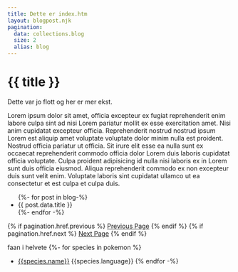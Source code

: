 ```yaml
---
title: Dette er index.htm
layout: blogpost.njk
pagination:
  data: collections.blog
  size: 2
  alias: blog
---
```

# {{ title }}

Dette var jo flott og her er mer ekst.

Lorem ipsum dolor sit amet, officia excepteur ex fugiat reprehenderit enim labore culpa sint ad nisi Lorem pariatur mollit ex esse exercitation amet. Nisi anim cupidatat excepteur officia. Reprehenderit nostrud nostrud ipsum Lorem est aliquip amet voluptate voluptate dolor minim nulla est proident. Nostrud officia pariatur ut officia. Sit irure elit esse ea nulla sunt ex occaecat reprehenderit commodo officia dolor Lorem duis laboris cupidatat officia voluptate. Culpa proident adipisicing id nulla nisi laboris ex in Lorem sunt duis officia eiusmod. Aliqua reprehenderit commodo ex non excepteur duis sunt velit enim. Voluptate laboris sint cupidatat ullamco ut ea consectetur et est culpa et culpa duis.




<ul>
{%- for post in blog-%}
  <li>{{ post.data.title }}</li>
{%- endfor -%}
</ul>



{% if pagination.href.previous %}
  <a href="{{pagination.href.previous}}">Previous Page</a>
{% endif %}
{% if pagination.href.next %}
  <a href="{{pagination.href.next}}">Next Page</a>
{% endif %}

 faan i helvete 
{%- for species in pokemon %}
 - [{{species.name}}]({{species.url}}) 
 {{species.language}}
{% endfor -%}

